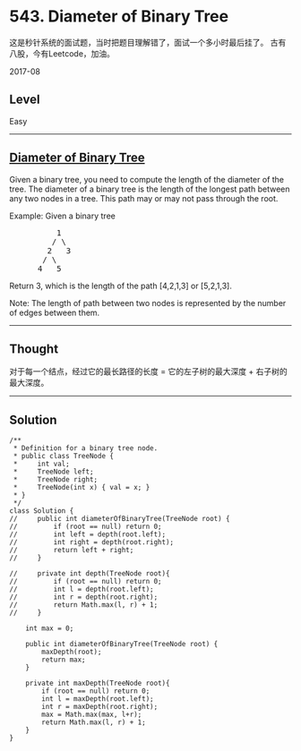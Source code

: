 # 543. Diameter of Binary Tree

这是秒针系统的面试题，当时把题目理解错了，面试一个多小时最后挂了。
古有八股，今有Leetcode，加油。

2017-08


## Level

Easy


---


## [Diameter of Binary Tree](https://leetcode.com/problems/diameter-of-binary-tree/)

Given a binary tree, you need to compute the length of the diameter of the tree. The diameter of a binary tree is the length of the longest path between any two nodes in a tree. This path may or may not pass through the root.

Example:
Given a binary tree 
<pre>
          1
         / \
        2   3
       / \     
      4   5    
</pre>      
Return 3, which is the length of the path [4,2,1,3] or [5,2,1,3].

Note: The length of path between two nodes is represented by the number of edges between them.


---


## Thought

对于每一个结点，经过它的最长路径的长度 = 它的左子树的最大深度 + 右子树的最大深度。


---


## Solution

```
/**
 * Definition for a binary tree node.
 * public class TreeNode {
 *     int val;
 *     TreeNode left;
 *     TreeNode right;
 *     TreeNode(int x) { val = x; }
 * }
 */
class Solution {
//     public int diameterOfBinaryTree(TreeNode root) {
//         if (root == null) return 0;
//         int left = depth(root.left);
//         int right = depth(root.right);
//         return left + right;
//     }
    
//     private int depth(TreeNode root){
//         if (root == null) return 0;
//         int l = depth(root.left);
//         int r = depth(root.right);
//         return Math.max(l, r) + 1;
//     }
    
    int max = 0;
    
    public int diameterOfBinaryTree(TreeNode root) {
        maxDepth(root);
        return max;
    }
    
    private int maxDepth(TreeNode root){
        if (root == null) return 0;
        int l = maxDepth(root.left);
        int r = maxDepth(root.right);
        max = Math.max(max, l+r);
        return Math.max(l, r) + 1;
    }
}
```